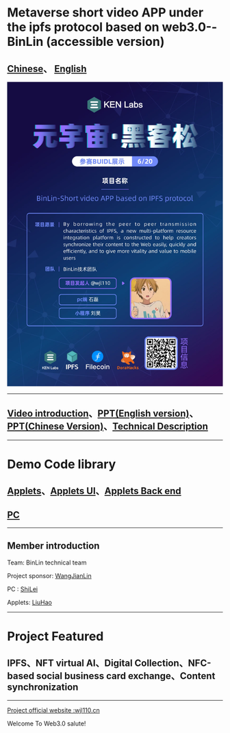 # Metaverse short video APP under the ipfs protocol based on web3.0--BinLin (accessible version)
[Chinese](README_chinese.md)、
[English](README.md)
---

![image](English.png)

---

## [Video introduction](https://www.bilibili.com/video/BV12A4y1R7mU/)、[PPT(English version)](https://docs.qq.com/document/DTmJRdlBpcmxJQXVD)、[PPT(Chinese Version)](https://docs.qq.com/document/DTkZ6enV3b3pIcFdk)、[Technical Description](README_file.md)

---
# Demo Code library
## [Applets](https://github.com/wjl110/BinLin/tree/master)、[Applets UI](https://github.com/wjl110/BinLin/tree/master/BinLinUI)、[Applets Back end](https://github.com/wjl110/BinLin/tree/master/BinLinBack)

## [PC](https://github.com/wjl110/BinLin/tree/ui/BinLin)

---

## Member introduction
Team: BinLin technical team

Project sponsor: [WangJianLin](https://github.com/wjl110/)

PC : [ShiLei](https://github.com/916202420)

Applets: [LiuHao](https://github.com/lhlh123456)

---

# Project Featured 
## IPFS、NFT virtual AI、Digital Collection、NFC-based social business card exchange、Content synchronization

---
[ Project official website :wjl110.cn](https://wjl110.cn/)

Welcome To Web3.0 salute!
